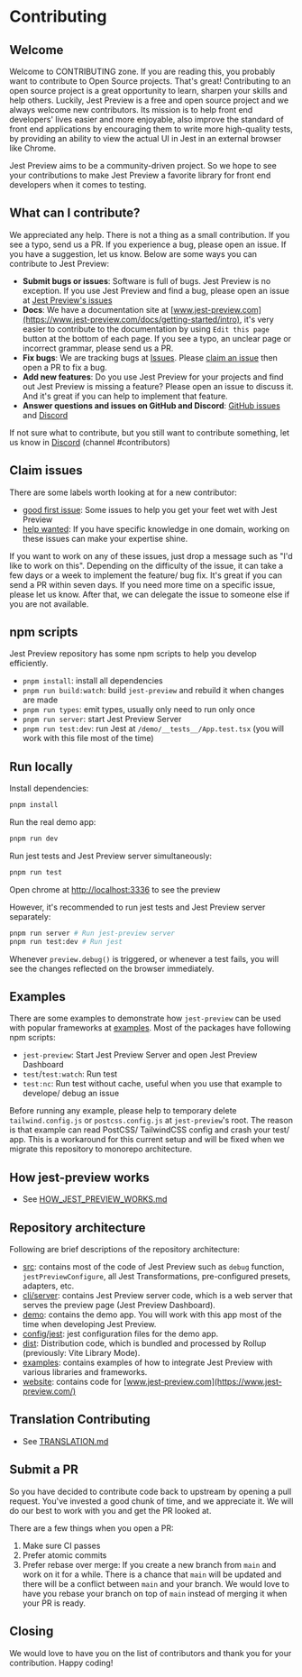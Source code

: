 # Contributing

## Welcome

Welcome to CONTRIBUTING zone. If you are reading this, you probably want to contribute to Open Source projects. That's great! Contributing to an open source project is a great opportunity to learn, sharpen your skills and help others. Luckily, Jest Preview is a free and open source project and we always welcome new contributors. Its mission is to help front end developers' lives easier and more enjoyable, also improve the standard of front end applications by encouraging them to write more high-quality tests, by providing an ability to view the actual UI in Jest in an external browser like Chrome.

Jest Preview aims to be a community-driven project. So we hope to see your contributions to make Jest Preview a favorite library for front end developers when it comes to testing.

## What can I contribute?

We appreciated any help. There is not a thing as a small contribution. If you see a typo, send us a PR. If you experience a bug, please open an issue. If you have a suggestion, let us know. Below are some ways you can contribute to Jest Preview:

- **Submit bugs or issues**: Software is full of bugs. Jest Preview is no exception. If you use Jest Preview and find a bug, please open an issue at [Jest Preview's issues](https://github.com/nvh95/jest-preview/issues)
- **Docs**: We have a documentation site at [www.jest-preview.com](https://www.jest-preview.com/docs/getting-started/intro), it's very easier to contribute to the documentation by using `Edit this page` button at the bottom of each page. If you see a typo, an unclear page or incorrect grammar, please send us a PR.
- **Fix bugs**: We are tracking bugs at [Issues](https://github.com/nvh95/jest-preview/issues). Please [claim an issue](#claim-issues) then open a PR to fix a bug.
- **Add new features**: Do you use Jest Preview for your projects and find out Jest Preview is missing a feature? Please open an issue to discuss it. And it's great if you can help to implement that feature.
- **Answer questions and issues on GitHub and Discord**: [GitHub issues](https://github.com/nvh95/jest-preview/issues) and [Discord](https://discord.gg/z4DRBmk7vx)

If not sure what to contribute, but you still want to contribute something, let us know in [Discord](https://discord.gg/z4DRBmk7vx) (channel #contributors)

## Claim issues

There are some labels worth looking at for a new contributor:

- [good first issue](https://github.com/nvh95/jest-preview/issues?q=is%3Aopen+is%3Aissue+label%3A%22good+first+issue%22): Some issues to help you get your feet wet with Jest Preview
- [help wanted](https://github.com/nvh95/jest-preview/issues?q=is%3Aopen+is%3Aissue+label%3A%22help+wanted%22): If you have specific knowledge in one domain, working on these issues can make your expertise shine.

If you want to work on any of these issues, just drop a message such as "I'd like to work on this". Depending on the difficulty of the issue, it can take a few days or a week to implement the feature/ bug fix. It's great if you can send a PR within seven days. If you need more time on a specific issue, please let us know. After that, we can delegate the issue to someone else if you are not available.

## npm scripts

Jest Preview repository has some npm scripts to help you develop efficiently.

- `pnpm install`: install all dependencies
- `pnpm run build:watch`: build `jest-preview` and rebuild it when changes are made
- `pnpm run types`: emit types, usually only need to run only once
- `pnpm run server`: start Jest Preview Server
- `pnpm run test:dev`: run Jest at `/demo/__tests__/App.test.tsx` (you will work with this file most of the time)

## Run locally

Install dependencies:

```bash
pnpm install
```

Run the real demo app:

```bash
pnpm run dev
```

Run jest tests and Jest Preview server simultaneously:

```bash
pnpm run test
```

Open chrome at <http://localhost:3336> to see the preview

However, it's recommended to run jest tests and Jest Preview server separately:

```bash
pnpm run server # Run jest-preview server
pnpm run test:dev # Run jest
```

Whenever `preview.debug()` is triggered, or whenever a test fails, you will see the changes reflected on the browser immediately.

## Examples

There are some examples to demonstrate how `jest-preview` can be used with popular frameworks at [examples](https://github.com/nvh95/jest-preview/tree/main/examples). Most of the packages have following npm scripts:

- `jest-preview`: Start Jest Preview Server and open Jest Preview Dashboard
- `test`/`test:watch`: Run test
- `test:nc`: Run test without cache, useful when you use that example to develope/ debug an issue

Before running any example, please help to temporary delete `tailwind.config.js` or `postcss.config.js` at `jest-preview`'s root. The reason is that example can read PostCSS/ TailwindCSS config and crash your test/ app. This is a workaround for this current setup and will be fixed when we migrate this repository to monorepo architecture.

## How jest-preview works

- See [HOW_JEST_PREVIEW_WORKS.md](https://github.com/nvh95/jest-preview/tree/main/HOW_JEST_PREVIEW_WORKS.md)

## Repository architecture

Following are brief descriptions of the repository architecture:

- [src](https://github.com/nvh95/jest-preview/tree/main/src/): contains most of the code of Jest Preview such as `debug` function, `jestPreviewConfigure`, all Jest Transformations, pre-configured presets, adapters, etc.
- [cli/server](https://github.com/nvh95/jest-preview/tree/main/cli/server): contains Jest Preview server code, which is a web server that serves the preview page (Jest Preview Dashboard).
- [demo](https://github.com/nvh95/jest-preview/tree/main/demo/): contains the demo app. You will work with this app most of the time when developing Jest Preview.
- [config/jest](https://github.com/nvh95/jest-preview/tree/main/config/jest/): jest configuration files for the demo app.
- [dist](https://github.com/nvh95/jest-preview/tree/main/dist/): Distribution code, which is bundled and processed by Rollup (previously: Vite Library Mode).
- [examples](https://github.com/nvh95/jest-preview/tree/main/examples/): contains examples of how to integrate Jest Preview with various libraries and frameworks.
- [website](https://github.com/nvh95/jest-preview/tree/main/website/): contains code for [www.jest-preview.com](https://www.jest-preview.com/)

## Translation Contributing

- See [TRANSLATION.md](./TRANSLATION.md)

## Submit a PR

So you have decided to contribute code back to upstream by opening a pull request. You've invested a good chunk of time, and we appreciate it. We will do our best to work with you and get the PR looked at.

There are a few things when you open a PR:

1. Make sure CI passes
2. Prefer atomic commits
3. Prefer rebase over merge: If you create a new branch from `main` and work on it for a while. There is a chance that `main` will be updated and there will be a conflict between `main` and your branch. We would love to have you rebase your branch on top of `main` instead of merging it when your PR is ready.

## Closing

We would love to have you on the list of contributors and thank you for your contribution. Happy coding!
